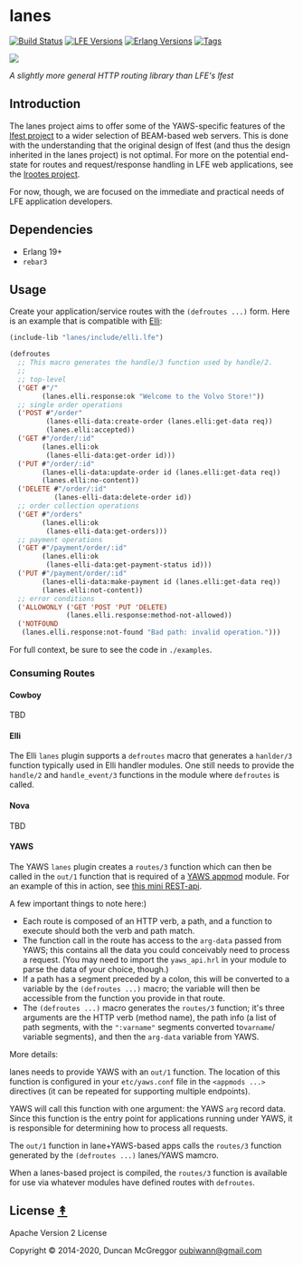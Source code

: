 # lanes

[![Build Status][gh-actions-badge]][gh-actions]
[![LFE Versions][lfe badge]][lfe]
[![Erlang Versions][erlang badge]][versions]
[![Tags][github tags badge]][github tags]

[![][logo]][logo-large]

*A slightly more general HTTP routing library than LFE's lfest*


## Introduction

The lanes project aims to offer some of the YAWS-specific features of the [lfest project](https://github.com/lfex/lfest) to a wider selection of BEAM-based web servers. This is done with the understanding that the original design of lfest (and thus the design inherited in the lanes project) is not optimal. For more on the potential end-state for routes and request/response handling in LFE web applications, see the [lrootes project](https://github.com/lfe-mug/lrootes).

For now, though, we are focused on the immediate and practical needs of LFE application developers.

## Dependencies

* Erlang 19+
* `rebar3`


## Usage

Create your application/service routes with the ``(defroutes ...)`` form.
Here is an example that is compatible with [Elli](https://github.com/elli-lib/elli):

```cl
(include-lib "lanes/include/elli.lfe")

(defroutes
  ;; This macro generates the handle/3 function used by handle/2.
  ;;
  ;; top-level
  ('GET #"/"
        (lanes.elli.response:ok "Welcome to the Volvo Store!"))
  ;; single order operations
  ('POST #"/order"
         (lanes-elli-data:create-order (lanes.elli:get-data req))
         (lanes.elli:accepted))
  ('GET #"/order/:id"
        (lanes.elli:ok
         (lanes-elli-data:get-order id)))
  ('PUT #"/order/:id"
        (lanes-elli-data:update-order id (lanes.elli:get-data req))
        (lanes.elli:no-content))
  ('DELETE #"/order/:id"
           (lanes-elli-data:delete-order id))
  ;; order collection operations
  ('GET #"/orders"
        (lanes.elli:ok
         (lanes-elli-data:get-orders)))
  ;; payment operations
  ('GET #"/payment/order/:id"
        (lanes.elli:ok
         (lanes-elli-data:get-payment-status id)))
  ('PUT #"/payment/order/:id"
        (lanes-elli-data:make-payment id (lanes.elli:get-data req))
        (lanes.elli:not-content))
  ;; error conditions
  ('ALLOWONLY ('GET 'POST 'PUT 'DELETE)
              (lanes.elli.response:method-not-allowed))
  ('NOTFOUND
   (lanes.elli.response:not-found "Bad path: invalid operation.")))
```

For full context, be sure to see the code in `./examples`.

### Consuming Routes

#### Cowboy

TBD

#### Elli

The Elli `lanes` plugin supports a `defroutes` macro that generates a
`hanlder/3` function typically used in Elli handler modules. One still
needs to provide the `handle/2` and `handle_event/3` functions in the
module where `defroutes` is called.

#### Nova

TBD

#### YAWS

The YAWS `lanes` plugin creates a `routes/3` function which can then
be called in the `out/1` function that is required of a
[YAWS appmod](http://yaws.hyber.org/appmods.yaws) module.
For an example of this in action, see
[this mini REST-api](https://github.com/lfex/yaws-rest-starter/blob/master/src/yrests-store-3.lfe).

A few important things to note here:) 

* Each route is composed of an HTTP verb, a path, and a function to execute
  should both the verb and path match.
* The function call in the route has access to the `arg-data` passed from
  YAWS; this contains all the data you could conceivably need to process a
  request. (You may need to import the `yaws_api.hrl` in your module to
  parse the data of your choice, though.)
* If a path has a segment preceded by a colon, this will be converted to a
  variable by the `(defroutes ...)` macro; the variable will then be
  accessible from the function you provide in that route.
* The `(defroutes ...)` macro generates the `routes/3` function; it's
  three arguments are the HTTP verb (method name), the path info (a list of
  path segments, with the `":varname"` segments converted to`varname`/
  variable segments), and then the `arg-data` variable from YAWS.

More details:

lanes needs to provide YAWS with an `out/1` function. The location of this
function is configured in your `etc/yaws.conf` file in the
`<appmods ...>` directives (it can be repeated for supporting multiple
endpoints).

YAWS will call this function with one argument: the YAWS `arg` record
data. Since this function is the entry point for applications running under
YAWS, it is responsible for determining how to process all requests.

The `out/1` function in lane+YAWS-based apps calls the `routes/3` function
generated by the `(defroutes ...)` lanes/YAWS mamcro.

When a lanes-based project is compiled, the `routes/3` function is available for use via
whatever modules have defined routes with `defroutes`.

## License [&#x219F;](#contents)

Apache Version 2 License

Copyright © 2014-2020, Duncan McGreggor <oubiwann@gmail.com>


<!-- Named page links below: /-->

[logo]: priv/images/logo.jpg
[logo-large]: priv/images/logo-large.jpg
[org]: https://github.com/lfex
[github]: https://github.com/lfex/lanes
[gitlab]: https://gitlab.com/lfex/lanes
[gh-actions-badge]: https://github.com/lfex/lanes/workflows/ci%2Fcd/badge.svg
[gh-actions]: https://github.com/lfex/lanes/actions
[lfe]: https://github.com/rvirding/lfe
[lfe badge]: https://img.shields.io/badge/lfe-2.0-blue.svg
[erlang badge]: https://img.shields.io/badge/erlang-19.5%20to%2023.0-blue.svg
[versions]: https://github.com/lfex/lanes/blob/master/.github/workflows/cicd.yml
[github tags]: https://github.com/lfex/lanes/tags
[github tags badge]: https://img.shields.io/github/tag/lfex/lanes.svg
[github downloads]: https://img.shields.io/github/downloads/lfex/lanes/total.svg
